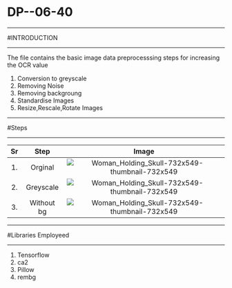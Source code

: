 # DP--06-40
***
#INTRODUCTION
***
The file contains the basic image data preprocesssing steps for increasing the OCR value 
1. Conversion to greyscale
2. Removing Noise
3. Removing backgroung
4. Standardise Images
5. Resize,Rescale,Rotate Images
***
   #Steps
***
| Sr | Step | Image|
|:---:|:----:|:----:|
| 1. | Orginal| ![Woman_Holding_Skull-732x549-thumbnail-732x549](https://github.com/Ketanpolawar/DP--06-40/assets/115727322/60cce4cd-c2b4-49ee-9e66-679f993c109c ) |
| 2. | Greyscale|![Woman_Holding_Skull-732x549-thumbnail-732x549](https://github.com/Ketanpolawar/DP--06-40/assets/115727322/7db52f1f-2482-4b49-92ef-f97821046b73) |
| 3. | Without bg|![Woman_Holding_Skull-732x549-thumbnail-732x549](https://github.com/Ketanpolawar/DP--06-40/assets/115727322/d6280ce8-f0f2-4ccb-950d-41f003631e4a)|



 

***
#Libraries Employeed 
***

1. Tensorflow
2. ca2
3. Pillow
4. rembg
